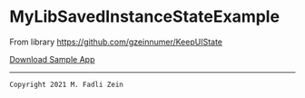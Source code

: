 # MyLibSavedInstanceStateExample
From library https://github.com/gzeinnumer/KeepUIState

[Download Sample App](https://drive.google.com/file/d/1Cc-0YDfytb9_atLOEOljgVXykIgVBhx4/view?usp=sharing)

---

```
Copyright 2021 M. Fadli Zein
```